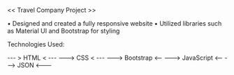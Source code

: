<< Travel Company Project >>

• Designed and created a fully responsive website
• Utilized libraries such as Material UI and Bootstrap for styling

Technologies Used:

--- > HTML < ---
--->  CSS < ---
---> Bootstrap <--
---> JavaScript <--
---> JSON <---
